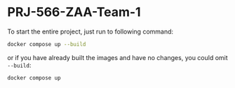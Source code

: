 # PRJ-566-ZAA-Team-1

To start the entire project, just run to following command:
```bash
docker compose up --build
```
or if you have already built the images and have no changes, you could omit `--build`:
```bash
docker compose up
```
